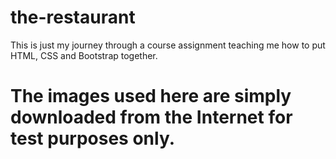 # the-restaurant
This is just my journey through a course assignment teaching me how to put HTML, CSS and Bootstrap together.
# The images used here are simply downloaded from the Internet for test purposes only.
